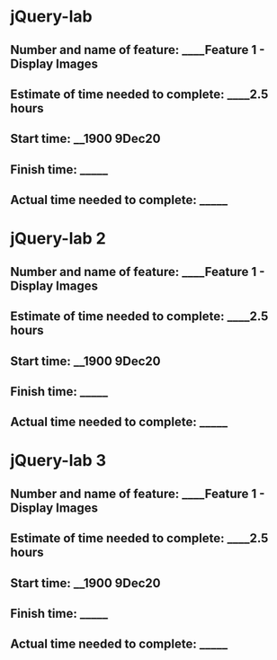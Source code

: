 # jQuery-lab

## Number and name of feature: ____Feature 1 - Display Images

## Estimate of time needed to complete: ____2.5 hours

## Start time: __1900  9Dec20

## Finish time: _____

## Actual time needed to complete: _____






# jQuery-lab 2

## Number and name of feature: ____Feature 1 - Display Images

## Estimate of time needed to complete: ____2.5 hours

## Start time: __1900  9Dec20

## Finish time: _____

## Actual time needed to complete: _____

# jQuery-lab 3

## Number and name of feature: ____Feature 1 - Display Images

## Estimate of time needed to complete: ____2.5 hours

## Start time: __1900  9Dec20

## Finish time: _____

## Actual time needed to complete: _____
